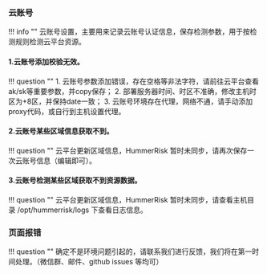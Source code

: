 ### 云账号
!!! info ""
    云账号设置，主要用来记录云账号认证信息，保存检测参数，用于按检测规则检测云平台资源。

#### 1.云账号添加校验无效。
!!! question ""
    1. 云账号参数添加错误，存在空格等非法字符，请前往云平台查看ak/sk等重要参数，并copy保存；
    2. 部署服务器时间、时区不准确，修改主机时区为+8区，并保持date一致；
    3. 云账号环境存在代理，网络不通，请手动添加proxy代码，或自行到主机设置代理。

#### 2.云账号某些区域信息获取不到。
!!! question ""
    云平台更新区域信息，HummerRisk 暂时未同步，请再次保存一次云账号信息（编辑即可）。

#### 3.云账号检测某些区域获取不到资源数据。
!!! question ""
    云平台更新区域信息，HummerRisk 暂时未同步，请查看主机目录 /opt/hummerrisk/logs 下查看日志信息。

### 页面报错
!!! question ""
    确定不是环境问题引起的，请联系我们进行反馈，我们将在第一时间处理。（微信群、邮件、github issues 等均可）
